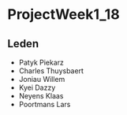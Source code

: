 # ProjectWeek1_18

## Leden
- Patyk Piekarz	
- Charles Thuysbaert	
- Joniau Willem	
- Kyei Dazzy	
- Neyens Klaas	
- Poortmans Lars
